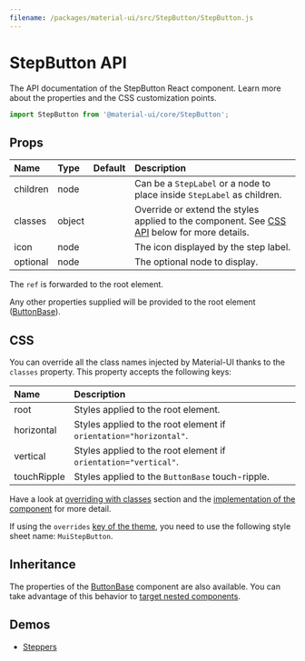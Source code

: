 ```yaml
---
filename: /packages/material-ui/src/StepButton/StepButton.js
---
```


<!--- This documentation is automatically generated, do not try to edit it. -->

# StepButton API

<p class="description">The API documentation of the StepButton React component. Learn more about the properties and the CSS customization points.</p>

```js
import StepButton from '@material-ui/core/StepButton';
```



## Props

| Name | Type | Default | Description |
|:-----|:-----|:--------|:------------|
| <span class="prop-name">children</span> | <span class="prop-type">node</span> |  | Can be a `StepLabel` or a node to place inside `StepLabel` as children. |
| <span class="prop-name">classes</span> | <span class="prop-type">object</span> |  | Override or extend the styles applied to the component. See [CSS API](#css) below for more details. |
| <span class="prop-name">icon</span> | <span class="prop-type">node</span> |  | The icon displayed by the step label. |
| <span class="prop-name">optional</span> | <span class="prop-type">node</span> |  | The optional node to display. |

The `ref` is forwarded to the root element.

Any other properties supplied will be provided to the root element ([ButtonBase](/api/button-base/)).

## CSS

You can override all the class names injected by Material-UI thanks to the `classes` property.
This property accepts the following keys:


| Name | Description |
|:-----|:------------|
| <span class="prop-name">root</span> | Styles applied to the root element.
| <span class="prop-name">horizontal</span> | Styles applied to the root element if `orientation="horizontal"`.
| <span class="prop-name">vertical</span> | Styles applied to the root element if `orientation="vertical"`.
| <span class="prop-name">touchRipple</span> | Styles applied to the `ButtonBase` touch-ripple.

Have a look at [overriding with classes](/customization/overrides/#overriding-with-classes) section
and the [implementation of the component](https://github.com/mui-org/material-ui/blob/next/packages/material-ui/src/StepButton/StepButton.js)
for more detail.

If using the `overrides` [key of the theme](/customization/themes/#css),
you need to use the following style sheet name: `MuiStepButton`.

## Inheritance

The properties of the [ButtonBase](/api/button-base/) component are also available.
You can take advantage of this behavior to [target nested components](/guides/api/#spread).

## Demos

- [Steppers](/components/steppers/)

